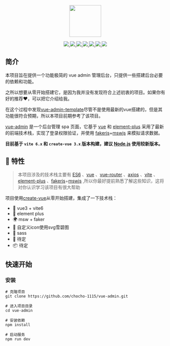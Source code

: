 <p align="center">
    <a href="https://github.com/chocho-1115/vue-admin" target="_blank">
        <img src="https://cn.vuejs.org/images/logo.png" width="100">
    </a>
</p>
<p align="center">
    <a href="https://github.com/vitejs/vite">
        <img src="https://img.shields.io/badge/vite-6.2.4-brightgreen.svg">
    </a>
    <a href="https://github.com/vuejs/core">
        <img src="https://img.shields.io/badge/vue-3.5.13-brightgreen.svg">
    </a>
    <a href="https://github.com/element-plus/element-plus">
        <img src="https://img.shields.io/badge/elemnet--plus-2.9.9-brightgreen.svg">
    </a>
    <a href="https://github.com/axios/axios">
        <img src="https://img.shields.io/badge/axios-1.8.4-brightgreen.svg">
    </a>
    <a href="https://github.com/mswjs/msw">
        <img src="https://img.shields.io/badge/msw-2.7.5-brightgreen.svg">
    </a>
    <a href="https://github.com/faker-js/faker">
        <img src="https://img.shields.io/badge/faker-9.7.0-brightgreen.svg">
    </a>
    <a href="https://github.com/chocho-1115/vue-admin">
        <img src="https://img.shields.io/badge/license-MIT-brightgreen.svg">
    </a>
</p>

## 简介

本项目旨在提供一个功能极简的 vue admin 管理后台，只提供一些搭建后台必要的依赖和功能。

之所以想要从零开始搭建它，是因为我并没有发现符合上述初衷的项目。如果你有好的推荐❤️，可以把它介绍给我。

在这个过程中发现[vue-admin-template](https://github.com/PanJiaChen/vue-admin-template)尽管不是使用最新的vue搭建的，但是其功能很符合预期，所以本项目前期参考了该项目。

[vue-admin](https://github.com/chocho-1115/vue-admin) 是一个后台管理 spa 页面，它基于 [vue](https://vuejs.org/) 和 [element-plus](https://element-plus.org/zh-CN/) 采用了最新的前端技术栈，实现了登录权限验证，并使用 [fakerjs](https://fakerjs.dev/)+[mswjs](https://mswjs.io/) 来模拟请求数据。

**目前基于 `vite 6.x` 和 `create-vue 3.x` 版本构建，建议 [Node.js](https://nodejs.org/) 使用较新版本。**


## 🎉 特性

> 本项目涉及的技术栈主要有 [ES6](http://es6.ruanyifeng.com/) 、[vue](https://vuejs.org/) 、[vue-router](https://router.vuejs.org/) 、[axios](http://www.axios-js.com/) 、[vite](https://vite.dev/) 、[element-plus](https://element-plus.org/zh-CN/) 、[fakerjs](https://fakerjs.dev/)+[mswjs](https://mswjs.io/) ,所以你最好提前熟悉了解这些知识，这将对你认识学习该项目有很大帮助


项目使用[create-vue](https://github.com/vuejs/create-vue)从零开始搭建，集成了一下技术栈：

- 💪 vue3 + vite6
- 💅 element plus
- 🌍 msw + faker
- 👏 自定义icon使用svg雪碧图
- 🥳 sass
- 🚀 待定
- 📦️ 待定


## 快速开始

### 安装

```
# 克隆项目
git clone https://github.com/chocho-1115/vue-admin.git

# 进入项目目录
cd vue-admin

# 安装依赖
npm install

# 启动服务
npm run dev
```

